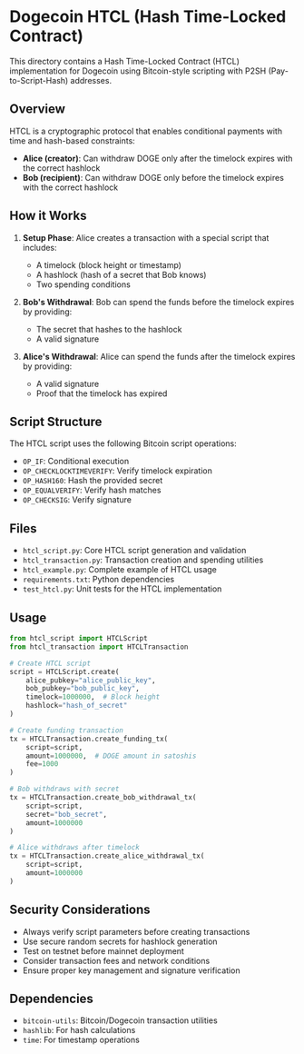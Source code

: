# Dogecoin HTCL (Hash Time-Locked Contract)

This directory contains a Hash Time-Locked Contract (HTCL) implementation for Dogecoin using Bitcoin-style scripting with P2SH (Pay-to-Script-Hash) addresses.

## Overview

HTCL is a cryptographic protocol that enables conditional payments with time and hash-based constraints:

- **Alice (creator)**: Can withdraw DOGE only after the timelock expires with the correct hashlock
- **Bob (recipient)**: Can withdraw DOGE only before the timelock expires with the correct hashlock

## How it Works

1. **Setup Phase**: Alice creates a transaction with a special script that includes:
   - A timelock (block height or timestamp)
   - A hashlock (hash of a secret that Bob knows)
   - Two spending conditions

2. **Bob's Withdrawal**: Bob can spend the funds before the timelock expires by providing:
   - The secret that hashes to the hashlock
   - A valid signature

3. **Alice's Withdrawal**: Alice can spend the funds after the timelock expires by providing:
   - A valid signature
   - Proof that the timelock has expired

## Script Structure

The HTCL script uses the following Bitcoin script operations:
- `OP_IF`: Conditional execution
- `OP_CHECKLOCKTIMEVERIFY`: Verify timelock expiration
- `OP_HASH160`: Hash the provided secret
- `OP_EQUALVERIFY`: Verify hash matches
- `OP_CHECKSIG`: Verify signature

## Files

- `htcl_script.py`: Core HTCL script generation and validation
- `htcl_transaction.py`: Transaction creation and spending utilities
- `htcl_example.py`: Complete example of HTCL usage
- `requirements.txt`: Python dependencies
- `test_htcl.py`: Unit tests for the HTCL implementation

## Usage

```python
from htcl_script import HTCLScript
from htcl_transaction import HTCLTransaction

# Create HTCL script
script = HTCLScript.create(
    alice_pubkey="alice_public_key",
    bob_pubkey="bob_public_key", 
    timelock=1000000,  # Block height
    hashlock="hash_of_secret"
)

# Create funding transaction
tx = HTCLTransaction.create_funding_tx(
    script=script,
    amount=1000000,  # DOGE amount in satoshis
    fee=1000
)

# Bob withdraws with secret
tx = HTCLTransaction.create_bob_withdrawal_tx(
    script=script,
    secret="bob_secret",
    amount=1000000
)

# Alice withdraws after timelock
tx = HTCLTransaction.create_alice_withdrawal_tx(
    script=script,
    amount=1000000
)
```

## Security Considerations

- Always verify script parameters before creating transactions
- Use secure random secrets for hashlock generation
- Test on testnet before mainnet deployment
- Consider transaction fees and network conditions
- Ensure proper key management and signature verification

## Dependencies

- `bitcoin-utils`: Bitcoin/Dogecoin transaction utilities
- `hashlib`: For hash calculations
- `time`: For timestamp operations 
